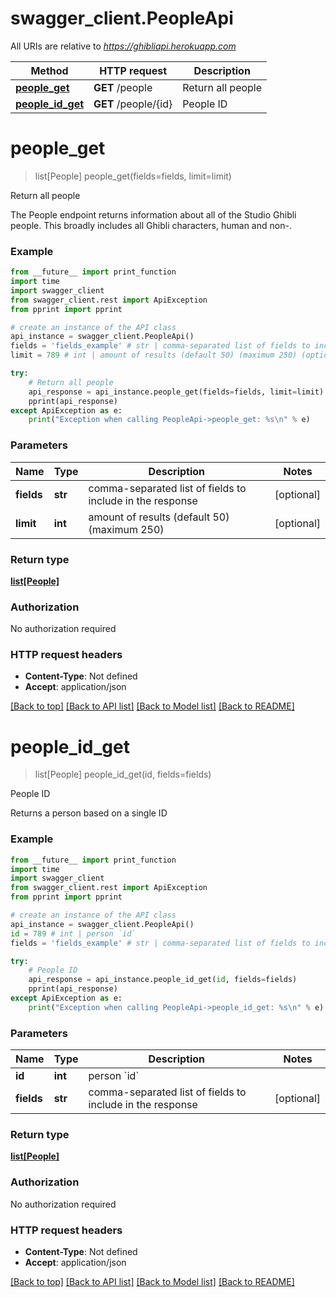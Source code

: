 # swagger_client.PeopleApi

All URIs are relative to *https://ghibliapi.herokuapp.com*

Method | HTTP request | Description
------------- | ------------- | -------------
[**people_get**](PeopleApi.md#people_get) | **GET** /people | Return all people
[**people_id_get**](PeopleApi.md#people_id_get) | **GET** /people/{id} | People ID


# **people_get**
> list[People] people_get(fields=fields, limit=limit)

Return all people

The People endpoint returns information about all of the Studio Ghibli people. This broadly includes all Ghibli characters, human and non-. 

### Example
```python
from __future__ import print_function
import time
import swagger_client
from swagger_client.rest import ApiException
from pprint import pprint

# create an instance of the API class
api_instance = swagger_client.PeopleApi()
fields = 'fields_example' # str | comma-separated list of fields to include in the response (optional)
limit = 789 # int | amount of results (default 50) (maximum 250) (optional)

try:
    # Return all people
    api_response = api_instance.people_get(fields=fields, limit=limit)
    pprint(api_response)
except ApiException as e:
    print("Exception when calling PeopleApi->people_get: %s\n" % e)
```

### Parameters

Name | Type | Description  | Notes
------------- | ------------- | ------------- | -------------
 **fields** | **str**| comma-separated list of fields to include in the response | [optional] 
 **limit** | **int**| amount of results (default 50) (maximum 250) | [optional] 

### Return type

[**list[People]**](People.md)

### Authorization

No authorization required

### HTTP request headers

 - **Content-Type**: Not defined
 - **Accept**: application/json

[[Back to top]](#) [[Back to API list]](../README.md#documentation-for-api-endpoints) [[Back to Model list]](../README.md#documentation-for-models) [[Back to README]](../README.md)

# **people_id_get**
> list[People] people_id_get(id, fields=fields)

People ID

Returns a person based on a single ID 

### Example
```python
from __future__ import print_function
import time
import swagger_client
from swagger_client.rest import ApiException
from pprint import pprint

# create an instance of the API class
api_instance = swagger_client.PeopleApi()
id = 789 # int | person `id`
fields = 'fields_example' # str | comma-separated list of fields to include in the response (optional)

try:
    # People ID
    api_response = api_instance.people_id_get(id, fields=fields)
    pprint(api_response)
except ApiException as e:
    print("Exception when calling PeopleApi->people_id_get: %s\n" % e)
```

### Parameters

Name | Type | Description  | Notes
------------- | ------------- | ------------- | -------------
 **id** | **int**| person &#x60;id&#x60; | 
 **fields** | **str**| comma-separated list of fields to include in the response | [optional] 

### Return type

[**list[People]**](People.md)

### Authorization

No authorization required

### HTTP request headers

 - **Content-Type**: Not defined
 - **Accept**: application/json

[[Back to top]](#) [[Back to API list]](../README.md#documentation-for-api-endpoints) [[Back to Model list]](../README.md#documentation-for-models) [[Back to README]](../README.md)

